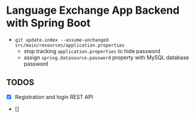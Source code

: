 # Language Exchange App Backend with Spring Boot

- `git update-index --assume-unchanged src/main/resources/application.properties`
  - stop tracking `application.properties` to hide password
  - assign `spring.datasource.password` property with MySQL database password

## TODOS
- [x] Registration and login REST API
- []